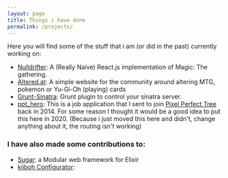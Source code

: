 ```yaml
---
layout: page
title: Things i have done
permalink: /projects/
---
```


Here you will find some of the stuff that i am (or did in the past) currently working on:
- [Nulldrifter](https://nulldrifter.vjustov.me): A (Really Naive) React.js implementation of Magic: The gathering.
- [Altered.at](https://altered.at): A simple website for the community around altering MTG, pokemon or Yu-Gi-Oh (playing) cards
- [Grunt-Sinatra](https://github.com/vjustov/grunt-sinatra): Grunt plugin to control your sinatra server.
- [ppt_hero](/ppt_hero): This is a job application that I sent to join [Pixel Perfect Tree](https://pixelpt.com/) back in 2014. For some reason I thought it would be a good idea to put this here in 2020. (Because i just moved this here and didn't, change anything about it, the routing isn't working)

### I have also made some contributions to:
- [Sugar](https://github.com/sugar-framework/sugar): a Modular web framework for Elixir
- [kiiboh Configurator](https://github.com/kiibohd/configurator/):
